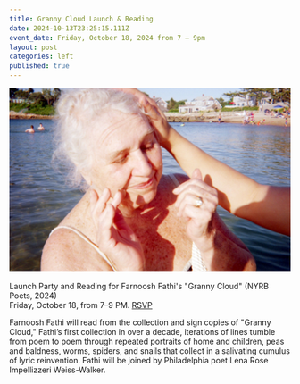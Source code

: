 ```yaml
---
title: Granny Cloud Launch & Reading
date: 2024-10-13T23:25:15.111Z
event_date: Friday, October 18, 2024 from 7 – 9pm
layout: post
categories: left
published: true
---
```

![](/assets/img/img_3106-1-.jpeg)

Launch Party and Reading for Farnoosh Fathi's "Granny Cloud" (NYRB Poets, 2024)\
Friday, October 18, from 7–9 PM. [RSVP](https://www.eventbrite.com/e/launch-party-and-reading-for-farnoosh-fathis-granny-cloud-tickets-1036856314147?aff=oddtdtcreator)

Farnoosh Fathi will read from the collection and sign copies of "Granny Cloud," Fathi’s first collection in over a decade, iterations of lines tumble from poem to poem through repeated portraits of home and children, peas and baldness, worms, spiders, and snails that collect in a salivating cumulus of lyric reinvention. Fathi will be joined by Philadelphia poet Lena Rose Impellizzeri Weiss-Walker.